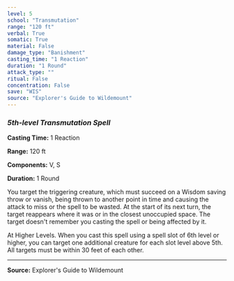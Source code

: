 ```yaml
---
level: 5
school: "Transmutation"
range: "120 ft"
verbal: True
somatic: True
material: False
damage_type: "Banishment"
casting_time: "1 Reaction"
duration: "1 Round"
attack_type: ""
ritual: False
concentration: False
save: "WIS"
source: "Explorer's Guide to Wildemount"
---
```


### *5th-level Transmutation Spell*

**Casting Time:** 1 Reaction

**Range:** 120 ft

**Components:** V, S

**Duration:** 1 Round

You target the triggering creature, which must succeed on a Wisdom saving throw or vanish, being thrown to another point in time and causing the attack to miss or the spell to be wasted. At the start of its next turn, the target reappears where it was or in the closest unoccupied space. The target doesn't remember you casting the spell or being affected by it.
 
 At Higher Levels. When you cast this spell using a spell slot of 6th level or higher, you can target one additional creature for each slot level above 5th. All targets must be within 30 feet of each other.

---
**Source:** Explorer's Guide to Wildemount

